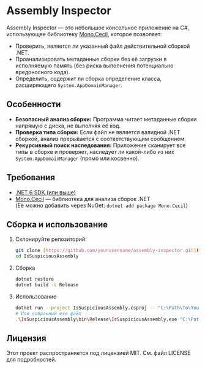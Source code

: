 # Assembly Inspector

Assembly Inspector — это небольшое консольное приложение на C#, использующее библиотеку [Mono.Cecil](https://www.nuget.org/packages/Mono.Cecil/), которое позволяет:

- Проверить, является ли указанный файл действительной сборкой .NET.
- Проанализировать метаданные сборки без её загрузки в исполняемую память (без риска выполнения потенциально вредоносного кода).
- Определить, содержит ли сборка определение класса, расширяющего `System.AppDomainManager`.

## Особенности

- **Безопасный анализ сборки:** Программа читает метаданные сборки напрямую с диска, не выполняя её код.
- **Проверка типа сборки:** Если файл не является валидной .NET сборкой, анализ прерывается с соответствующим сообщением.
- **Рекурсивный поиск наследования:** Приложение сканирует все типы в сборке и проверяет, наследует ли какой-либо из них `System.AppDomainManager` (прямо или косвенно).

## Требования

- [.NET 6 SDK (или выше)](https://dotnet.microsoft.com/download)
- [Mono.Cecil](https://www.nuget.org/packages/Mono.Cecil/) — библиотека для анализа сборок .NET  
  (Её можно добавить через NuGet: `dotnet add package Mono.Cecil`)

## Сборка и использование

1. Склонируйте репозиторий:

   ```bash
   git clone [https://github.com/yourusername/assembly-inspector.git](https://github.com/gam4er/IsSuspiciousAssembly)
   cd IsSuspiciousAssembly

2. Сборка
   ```bash
   dotnet restore
   dotnet build -c Release

3. Использование
   ```bash
   dotnet run --project IsSuspiciousAssembly.csproj -- "C:\Path\To\YourAssembly.dll"
   # Или собранный exe файл
   .\IsSuspiciousAssembly\bin\Release\IsSuspiciousAssembly.exe "C:\Path\To\YourAssembly.dll"

## Лицензия
Этот проект распространяется под лицензией MIT. См. файл LICENSE для подробностей.    
   

